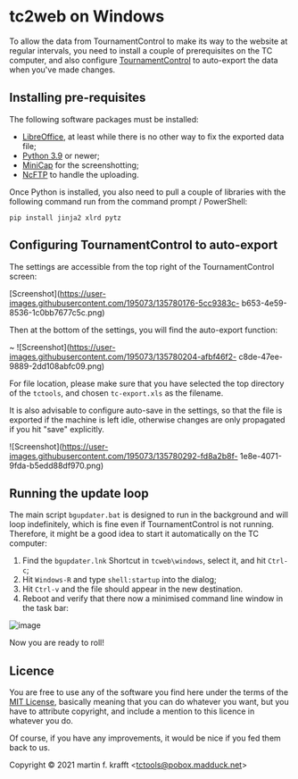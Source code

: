 # tc2web on Windows

To allow the data from TournamentControl to make its way to the website at regular intervals, you need to install a couple of prerequisites on the TC computer, and also configure [TournamentControl](https://tournamentcontrol.dtkapiti.co.nz/) to auto-export the data when you've made changes.

## Installing pre-requisites

The following software packages must be installed:

* [LibreOffice](https://www.libreoffice.org/), at least while there is no other way to fix the exported data file;
* [Python 3.9](https://www.python.org/) or newer;
* [MiniCap](https://www.donationcoder.com/software/mouser/popular-apps/minicap) for the screenshotting;
* [NcFTP](https://www.ncftp.com/) to handle the uploading.

Once Python is installed, you also need to pull a couple of libraries with the following command run from the command prompt / PowerShell:

```
pip install jinja2 xlrd pytz
```

## Configuring TournamentControl to auto-export

The settings are accessible from the top right of the TournamentControl screen:

[Screenshot](https://user-images.githubusercontent.com/195073/135780176-5cc9383c-     b653-4e59-8536-1c0bb7677c5c.png)

Then at the bottom of the settings, you will find the auto-export function:

~ ![Screenshot](https://user-images.githubusercontent.com/195073/135780204-afbf46f2-    c8de-47ee-9889-2dd108abfc09.png)

For file location, please make sure that you have selected the top directory of the   `tctools`, and chosen `tc-export.xls` as the filename.

It is also advisable to configure auto-save in the settings, so that the file is      exported if the machine is left idle, otherwise changes are only propagated if you hit "save" explicitly.

![Screenshot](https://user-images.githubusercontent.com/195073/135780292-fd8a2b8f-    1e8e-4071-9fda-b5edd88df970.png)

## Running the update loop

The main script `bgupdater.bat` is designed to run in the background and will loop indefinitely, which is fine even if TournamentControl is not running. Therefore, it might be a good idea to start it automatically on the TC computer:

1. Find the `bgupdater.lnk` Shortcut in `tcweb\windows`, select it, and hit `Ctrl-c`;
2. Hit `Windows-R` and type `shell:startup` into the dialog;
3. Hit `Ctrl-v` and the file should appear in the new destination.
4. Reboot and verify that there now a minimised command line window in the task bar:

![image](https://user-images.githubusercontent.com/195073/135781870-2bab72e3-1709-44d4-9b6d-1e42da2208c5.png)

Now you are ready to roll!

## Licence

You are free to use any of the software you find here under the terms of the
[MIT License](https://mit-license.org/), basically meaning that you can do
whatever you want, but you have to attribute copyright, and include a mention
to this licence in whatever you do.

Of course, if you have any improvements, it would be nice if you fed them back
to us.

Copyright © 2021 martin f. krafft <<tctools@pobox.madduck.net>>
